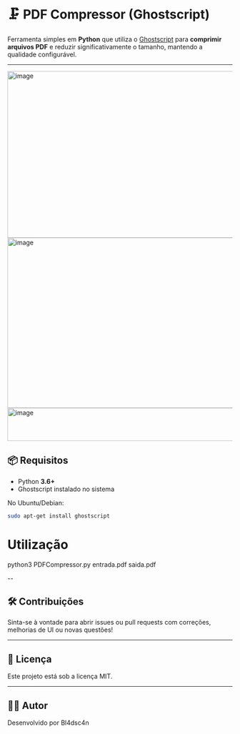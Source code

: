 # 🗜️ PDF Compressor (Ghostscript)

Ferramenta simples em **Python** que utiliza o [Ghostscript](https://www.ghostscript.com/) para **comprimir arquivos PDF** e reduzir significativamente o tamanho, mantendo a qualidade configurável.

---

<img width="1094" height="373" alt="image" src="https://github.com/user-attachments/assets/17385d70-52b6-48c4-8134-88c6ed443897" />

<img width="1099" height="381" alt="image" src="https://github.com/user-attachments/assets/480a7bed-0702-41ab-a686-1816632ae2ff" />

<img width="640" height="74" alt="image" src="https://github.com/user-attachments/assets/d6e01d2a-6e1f-4220-ac99-a3025d51fd7b" />


## 📦 Requisitos

- Python **3.6+**
- Ghostscript instalado no sistema

No Ubuntu/Debian:
```bash
sudo apt-get install ghostscript
```

# Utilização

python3  PDFCompressor.py entrada.pdf saida.pdf


--
## 🛠️ Contribuições
Sinta-se à vontade para abrir issues ou pull requests com correções, melhorias de UI ou novas questões!

---
## 📄 Licença
Este projeto está sob a licença MIT.

---
## 🙋‍♂️ Autor
Desenvolvido por Bl4dsc4n
